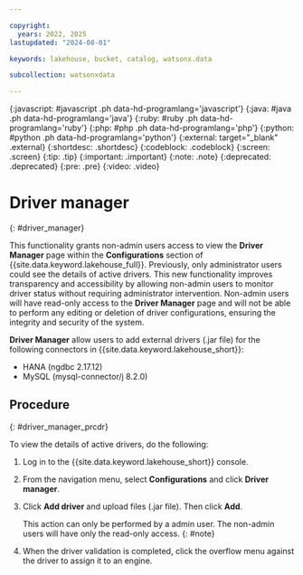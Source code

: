 ```yaml
---

copyright:
  years: 2022, 2025
lastupdated: "2024-08-01"

keywords: lakehouse, bucket, catalog, watsonx.data

subcollection: watsonxdata

---
```


{:javascript: #javascript .ph data-hd-programlang='javascript'}
{:java: #java .ph data-hd-programlang='java'}
{:ruby: #ruby .ph data-hd-programlang='ruby'}
{:php: #php .ph data-hd-programlang='php'}
{:python: #python .ph data-hd-programlang='python'}
{:external: target="_blank" .external}
{:shortdesc: .shortdesc}
{:codeblock: .codeblock}
{:screen: .screen}
{:tip: .tip}
{:important: .important}
{:note: .note}
{:deprecated: .deprecated}
{:pre: .pre}
{:video: .video}

# Driver manager
{: #driver_manager}

This functionality grants non-admin users access to view the **Driver Manager** page within the **Configurations** section of {{site.data.keyword.lakehouse_full}}. Previously, only administrator users could see the details of active drivers. This new functionality improves transparency and accessibility by allowing non-admin users to monitor driver status without requiring administrator intervention. Non-admin users will have read-only access to the **Driver Manager** page and will not be able to perform any editing or deletion of driver configurations, ensuring the integrity and security of the system.

**Driver Manager** allow users to add external drivers (.jar file) for the following connectors in {{site.data.keyword.lakehouse_short}}:
   * HANA (ngdbc 2.17.12)
   * MySQL (mysql-connector/j 8.2.0)


## Procedure
{: #driver_manager_prcdr}

To view the details of active drivers, do the following:

1. Log in to the {{site.data.keyword.lakehouse_short}} console.
2. From the navigation menu, select **Configurations** and click **Driver manager**.
3. Click **Add driver** and upload files (.jar file). Then click **Add**.

   This action can only be performed by a admin user. The non-admin users will have only the read-only access.
   {: #note}

4. When the driver validation is completed, click the overflow menu against the driver to assign it to an engine.

